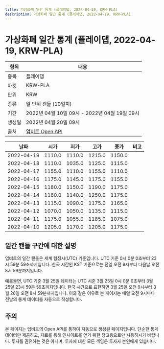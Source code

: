 ```yaml
---
title: 가상화폐 일간 통계 (플레이댑, 2022-04-19, KRW-PLA)
description: 가상화폐 일간 통계 (플레이댑, 2022-04-19, KRW-PLA)
---
```



가상화폐 일간 통계 (플레이댑, 2022-04-19, KRW-PLA)
===

|항목|내용|
|--|--|
|종목|플레이댑|
|마켓|KRW-PLA|
|단위|KRW|
|종류|일 단위 캔들 (10일치)|
|기간|2022년 04월 10일 09시 - 2022년 04월 19일 09시|
|생성일|2022년 04월 20일 09시|
|출처|[업비트 Open API](https://docs.upbit.com)|


|날짜|시가|저가|고가|종가|비고|
|--|--|--|--|--|--|
|2022-04-19|1110.0|1110.0|1215.0|1150.0|    |
|2022-04-18|1110.0|1035.0|1125.0|1115.0|    |
|2022-04-17|1155.0|1110.0|1155.0|1110.0|    |
|2022-04-16|1175.0|1145.0|1175.0|1155.0|    |
|2022-04-15|1180.0|1150.0|1190.0|1175.0|    |
|2022-04-14|1160.0|1140.0|1250.0|1175.0|    |
|2022-04-13|1115.0|1090.0|1175.0|1165.0|    |
|2022-04-12|1070.0|1050.0|1135.0|1115.0|    |
|2022-04-11|1175.0|1055.0|1185.0|1075.0|    |
|2022-04-10|1205.0|1170.0|1205.0|1175.0|    |


일간 캔들 구간에 대한 설명
---


업비트의 일간 캔들은 세계 협정시(UTC) 기준입니다. 
UTC 기준 0시 0분 0초부터 23시 59분 59초까지입니다. 
한국 시간인 KST 기준으로는 전일 오전 9시부터 다음날 오전 8시 59분까지입니다. 


예를들면, UTC 기준 3월 25일 데이터는 UTC 시준 3월 25일 0시 0분 0초부터 3월 25일 23시 59분 59초까지입니다. 
한국 시간으로 표현하면 3월 25일 오전 9시부터 3월 26일 오전 8시 59분까지입니다. 
이와 같은 이유로 본 페이지는 매일 오전 9시마다 전날의 통계 데이터를 자동으로 작성합니다. 


주의
---


본 페이지는 업비트의 Open API를 통하여 자동으로 생성된 페이지입니다. 
단순한 통계 데이터만 제공하고, 자료를 통해 인사이트를 얻기 위한 참고용으로만 사용하시기 바랍니다. 
투자를 권유하는 것은 아니며, 투자에 대한 모든 책임은 투자자 본인에게 있습니다. 
